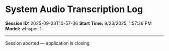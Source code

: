 # System Audio Transcription Log

**Session ID:** 2025-09-23T10-57-36
**Start Time:** 9/23/2025, 1:57:36 PM
**Model:** whisper-1

---

Session aborted — application is closing
